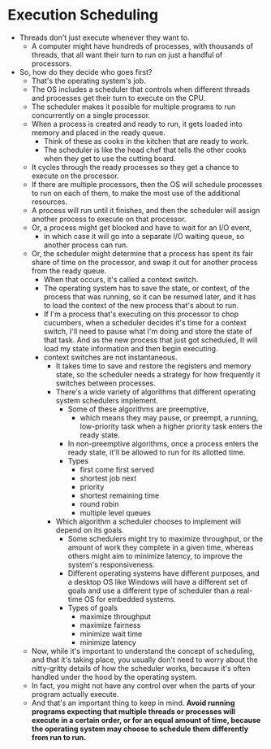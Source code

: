 # Execution Scheduling

- Threads don't just execute whenever they want to.
  - A computer might have hundreds of processes, with thousands of threads, that all want their turn to run on just a handful of processors.
- So, how do they decide who goes first?
  - That's the operating system's job.
  - The OS includes a scheduler that controls when different threads and processes get their turn to execute on the CPU.
  - The scheduler makes it possible for multiple programs to run concurrently on a single processor.
  - When a process is created and ready to run, it gets loaded into memory and placed in the ready queue.
    - Think of these as cooks in the kitchen that are ready to work.
    - The scheduler is like the head chef that tells the other cooks when they get to use the cutting board.
  - It cycles through the ready processes so they get a chance to execute on the processor.
  - If there are multiple processors, then the OS will schedule processes to run on each of them, to make the most use of the additional resources.
  - A process will run until it finishes, and then the scheduler will assign another process to execute on that processor.
  - Or, a process might get blocked and have to wait for an I/O event,
    - in which case it will go into a separate I/O waiting queue, so another process can run.
  - Or, the scheduler might determine that a process has spent its fair share of time on the processor, and swap it out for another process from the ready queue.
    - When that occurs, it's called a context switch.
    - The operating system has to save the state, or context, of the process that was running, so it can be resumed later, and it has to load the context of the new process that's about to run.
    - If I'm a process that's executing on this processor to chop cucumbers, when a scheduler decides it's time for a context switch, I'll need to pause what I'm doing and store the state of that task. And as the new process that just got scheduled, It will load my state information and then begin executing.
    - context switches are not instantaneous.
      - It takes time to save and restore the registers and memory state, so the scheduler needs a strategy for how frequently it switches between processes.
      - There's a wide variety of algorithms that different operating system schedulers implement.
        - Some of these algorithms are preemptive,
          - which means they may pause, or preempt, a running, low-priority task when a higher priority task enters the ready state.
        - In non-preemptive algorithms, once a process enters the ready state, it'll be allowed to run for its allotted time.
        - Types
          - first come first served
          - shortest job next
          - priority
          - shortest remaining time
          - round robin
          - multiple level queues
      - Which algorithm a scheduler chooses to implement will depend on its goals.
        - Some schedulers might try to maximize throughput, or the amount of work they complete in a given time, whereas others might aim to minimize latency, to improve the system's responsiveness.
        - Different operating systems have different purposes, and a desktop OS like Windows will have a different set of goals and use a different type of scheduler than a real-time OS for embedded systems.
        - Types of goals
          - maximize throughput
          - maximize fairness
          - minimize wait time
          - minimize latency
  - Now, while it's important to understand the concept of scheduling, and that it's taking place, you usually don't need to worry about the nitty-gritty details of how the scheduler works, because it's often handled under the hood by the operating system.
  - In fact, you might not have any control over when the parts of your program actually execute.
  - And that's an important thing to keep in mind. **Avoid running programs expecting that multiple threads or processes will execute in a certain order, or for an equal amount of time, because the operating system may choose to schedule them differently from run to run.**
